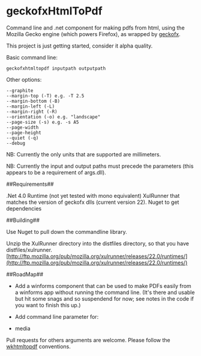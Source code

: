geckofxHtmlToPdf
================

Command line and .net component for making pdfs from html, using the Mozilla Gecko engine (which powers Firefox), as wrapped by [geckofx](https://bitbucket.org/geckofx "geckofx").

This project is just getting started, consider it alpha quality.

Basic command line:

    geckofxhtmltopdf inputpath outputpath

Other options:

    --graphite
	--margin-top (-T) e.g. -T 2.5
	--margin-bottom (-B)
	--margin-left (-L)
	--margin-right (-R)
    --orientation (-o) e.g. "landscape"
	--page-size (-s) e.g. -s A5
	--page-width
	--page-height
    --quiet (-q)
	--debug

NB: Currently the only units that are supported are millimeters.

NB: Currently the input and output paths must precede the parameters (this appears to be a requirement of args.dll).

##Requirements##

.Net 4.0 Runtime (not yet tested with mono equivalent)
XulRunner that matches the version of geckofx dlls (current version 22).
Nuget to get dependencies

##Building##

Use Nuget to pull down the commandline library.

Unzip the XulRunner directory into the distfiles directory, so that you have distfiles/xulrunner.
[http://ftp.mozilla.org/pub/mozilla.org/xulrunner/releases/22.0/runtimes/](http://ftp.mozilla.org/pub/mozilla.org/xulrunner/releases/22.0/runtimes/)

##RoadMap##


- Add a winforms component that can be used to make PDFs easily from a winforms app without running the command line. (It's there and usable but hit some snags and so suspendend for now; see notes in the code if you want to finish this up.)

- Add command line parameter for:
 -  media
 
Pull requests for  others arguments are welcome. Please follow the [wkhtmltopdf](http://code.google.com/p/wkhtmltopdf/ "wkhtmltopdf") conventions.


